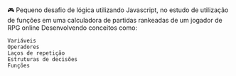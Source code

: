 🎮 Pequeno desafio de lógica utilizando Javascript, no estudo de utilização de funções em uma calculadora de partidas rankeadas de um jogador de RPG online
Desenvolvendo conceitos como:

    Variáveis
    Operadores
    Laços de repetição
    Estruturas de decisões
    Funções
